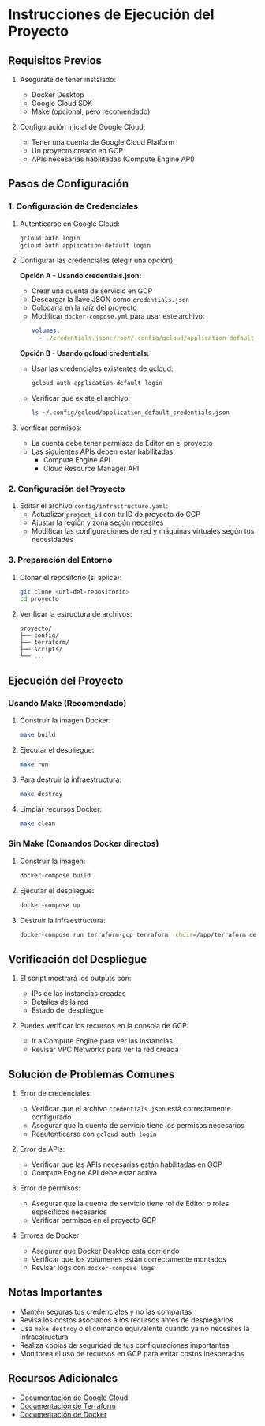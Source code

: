 # Instrucciones de Ejecución del Proyecto

## Requisitos Previos

1. Asegúrate de tener instalado:
   - Docker Desktop
   - Google Cloud SDK
   - Make (opcional, pero recomendado)

2. Configuración inicial de Google Cloud:
   - Tener una cuenta de Google Cloud Platform
   - Un proyecto creado en GCP
   - APIs necesarias habilitadas (Compute Engine API)

## Pasos de Configuración

### 1. Configuración de Credenciales

1. Autenticarse en Google Cloud:
   ```bash
   gcloud auth login
   gcloud auth application-default login
   ```

2. Configurar las credenciales (elegir una opción):

   **Opción A - Usando credentials.json:**
   - Crear una cuenta de servicio en GCP
   - Descargar la llave JSON como `credentials.json`
   - Colocarla en la raíz del proyecto
   - Modificar `docker-compose.yml` para usar este archivo:
     ```yaml
     volumes:
       - ./credentials.json:/root/.config/gcloud/application_default_credentials.json
     ```

   **Opción B - Usando gcloud credentials:**
   - Usar las credenciales existentes de gcloud:
     ```bash
     gcloud auth application-default login
     ```
   - Verificar que existe el archivo:
     ```bash
     ls ~/.config/gcloud/application_default_credentials.json
     ```

3. Verificar permisos:
   - La cuenta debe tener permisos de Editor en el proyecto
   - Las siguientes APIs deben estar habilitadas:
     - Compute Engine API
     - Cloud Resource Manager API

### 2. Configuración del Proyecto

1. Editar el archivo `config/infrastructure.yaml`:
   - Actualizar `project_id` con tu ID de proyecto de GCP
   - Ajustar la región y zona según necesites
   - Modificar las configuraciones de red y máquinas virtuales según tus necesidades

### 3. Preparación del Entorno

1. Clonar el repositorio (si aplica):
   ```bash
   git clone <url-del-repositorio>
   cd proyecto
   ```

2. Verificar la estructura de archivos:
   ```
   proyecto/
   ├── config/
   ├── terraform/
   ├── scripts/
   └── ...
   ```

## Ejecución del Proyecto

### Usando Make (Recomendado)

1. Construir la imagen Docker:
   ```bash
   make build
   ```

2. Ejecutar el despliegue:
   ```bash
   make run
   ```

3. Para destruir la infraestructura:
   ```bash
   make destroy
   ```

4. Limpiar recursos Docker:
   ```bash
   make clean
   ```

### Sin Make (Comandos Docker directos)

1. Construir la imagen:
   ```bash
   docker-compose build
   ```

2. Ejecutar el despliegue:
   ```bash
   docker-compose up
   ```

3. Destruir la infraestructura:
   ```bash
   docker-compose run terraform-gcp terraform -chdir=/app/terraform destroy
   ```

## Verificación del Despliegue

1. El script mostrará los outputs con:
   - IPs de las instancias creadas
   - Detalles de la red
   - Estado del despliegue

2. Puedes verificar los recursos en la consola de GCP:
   - Ir a Compute Engine para ver las instancias
   - Revisar VPC Networks para ver la red creada

## Solución de Problemas Comunes

1. Error de credenciales:
   - Verificar que el archivo `credentials.json` está correctamente configurado
   - Asegurar que la cuenta de servicio tiene los permisos necesarios
   - Reautenticarse con `gcloud auth login`

2. Error de APIs:
   - Verificar que las APIs necesarias están habilitadas en GCP
   - Compute Engine API debe estar activa

3. Error de permisos:
   - Asegurar que la cuenta de servicio tiene rol de Editor o roles específicos necesarios
   - Verificar permisos en el proyecto GCP

4. Errores de Docker:
   - Asegurar que Docker Desktop está corriendo
   - Verificar que los volúmenes están correctamente montados
   - Revisar logs con `docker-compose logs`

## Notas Importantes

- Mantén seguras tus credenciales y no las compartas
- Revisa los costos asociados a los recursos antes de desplegarlos
- Usa `make destroy` o el comando equivalente cuando ya no necesites la infraestructura
- Realiza copias de seguridad de tus configuraciones importantes
- Monitorea el uso de recursos en GCP para evitar costos inesperados

## Recursos Adicionales

- [Documentación de Google Cloud](https://cloud.google.com/docs)
- [Documentación de Terraform](https://www.terraform.io/docs)
- [Documentación de Docker](https://docs.docker.com) 